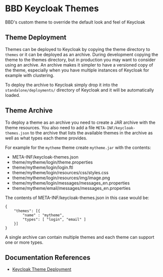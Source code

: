 # BBD Keycloak Themes
BBD's custom theme to override the default look and feel of Keycloak

## Theme Deployment
Themes can be deployed to Keycloak by copying the theme directory to `themes` or it can be deployed as an archive. During development copying the theme to the themes directory, but in production you may want to consider using an archive. An archive makes it simpler to have a versioned copy of the theme, especially when you have multiple instances of Keycloak for example with clustering.

To deploy the archive to Keycloak simply drop it into the `standalone/deployments/` directory of Keycloak and it will be automatically loaded.

## Theme Archive
To deploy a theme as an archive you need to create a JAR archive with the theme resources. You also need to add a file `META-INF/keycloak-themes.json` to the archive that lists the available themes in the archive as well as what types each theme provides.

For example for the `mytheme` theme create `mytheme.jar` with the contents:
- META-INF/keycloak-themes.json
- theme/mytheme/login/theme.properties
- theme/mytheme/login/login.ftl
- theme/mytheme/login/resources/css/styles.css
- theme/mytheme/login/resources/img/image.png
- theme/mytheme/login/messages/messages_en.properties
- theme/mytheme/email/messages/messages_en.properties

The contents of META-INF/keycloak-themes.json in this case would be:
```
{
    "themes": [{
        "name" : "mytheme",
        "types": [ "login", "email" ]
    }]
}
```
A single archive can contain multiple themes and each theme can support one or more types.


## Documentation References
- [Keycloak Theme Deployment](https://www.keycloak.org/docs/latest/server_development/index.html#deploying-themes)
